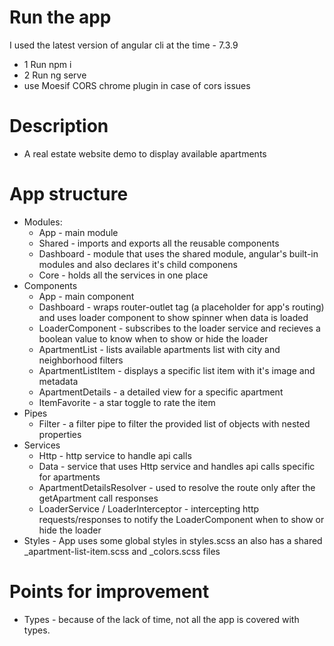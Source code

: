 # Run the app

I used the latest version of angular cli at the time - 7.3.9

  - 1 Run npm i
  - 2 Run ng serve
  - use Moesif CORS chrome plugin in case of cors issues

# Description 

  - A real estate website demo to display available apartments

# App structure

  - Modules:
    - App - main module
    - Shared - imports and exports all the reusable components
    - Dashboard - module that uses the shared module, angular's built-in modules and also declares it's child componens
    - Core - holds all the services in one place
  - Components
    - App - main component
    - Dashboard - wraps router-outlet tag (a placeholder for app's routing) and uses loader component to show spinner when data is loaded
    - LoaderComponent - subscribes to the loader service and recieves a boolean value to know when to show or hide the loader
    - ApartmentList - lists available apartments list with city and neighborhood filters
    - ApartmentListItem - displays a specific list item with it's image and metadata
    - ApartmentDetails - a detailed view for a specific apartment
    - ItemFavorite - a star toggle to rate the item
  - Pipes
    -  Filter - a filter pipe to filter the provided list of objects with nested properties
  - Services
    -  Http - http service to handle api calls
    -  Data - service that uses Http service and handles api calls specific for apartments
    -  ApartmentDetailsResolver - used to resolve the route only after the getApartment call responses
    -  LoaderService / LoaderInterceptor - intercepting http requests/responses to notify the LoaderComponent when to show or hide the loader
  - Styles - App uses some global styles in styles.scss an also has a shared _apartment-list-item.scss and _colors.scss files

# Points for improvement
  - Types - because of the lack of time, not all the app is covered with types.
